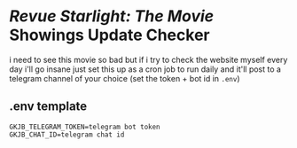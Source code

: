 # *Revue Starlight: The Movie* Showings Update Checker

i need to see this movie so bad but if i try to check the website myself every day i'll go insane
just set this up as a cron job to run daily and it'll post to a telegram channel of your choice (set the token + bot id in `.env`)

## .env template
```
GKJB_TELEGRAM_TOKEN=telegram bot token
GKJB_CHAT_ID=telegram chat id
```